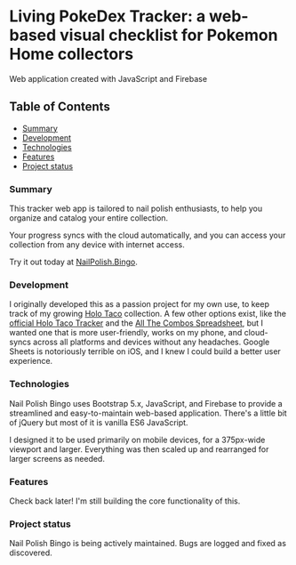 # Living PokeDex Tracker: a web-based visual checklist for Pokemon Home collectors
Web application created with JavaScript and Firebase

## Table of Contents
- [Summary](#summary)
- [Development](#development)
- [Technologies](#technologies)
- [Features](#features)
- [Project status](#project-status)

### Summary
This tracker web app is tailored to nail polish enthusiasts, to help you organize and catalog your entire collection.

Your progress syncs with the cloud automatically, and you can access your collection from any device with internet access.

Try it out today at [NailPolish.Bingo](https://nailpolish.bingo/).

### Development
I originally developed this as a passion project for my own use, to keep track of my growing [Holo Taco](https://www.holotaco.com/) collection. A few other options exist, like the [official Holo Taco Tracker](https://docs.google.com/spreadsheets/d/1NzRWMdQngZg_xnehoUtjtvUnc4nIaSbqUBqmE7KwB8g/edit#gid=186001220) and the [All The Combos Spreadsheet](https://docs.google.com/spreadsheets/d/1UpAq1COY4xKPDq8CPqeI2v4v49vPUZ78uVxePL33-5Q/edit#gid=1935088350), but I wanted one that is more user-friendly, works on my phone, and cloud-syncs across all platforms and devices without any headaches. Google Sheets is notoriously terrible on iOS, and I knew I could build a better user experience.

### Technologies
Nail Polish Bingo uses Bootstrap 5.x, JavaScript, and Firebase to provide a streamlined and easy-to-maintain web-based application. There's a little bit of jQuery but most of it is vanilla ES6 JavaScript.

I designed it to be used primarily on mobile devices, for a 375px-wide viewport and larger. Everything was then scaled up and rearranged for larger screens as needed.

### Features
Check back later! I'm still building the core functionality of this.

### Project status
Nail Polish Bingo is being actively maintained.  Bugs are logged and fixed as discovered.
